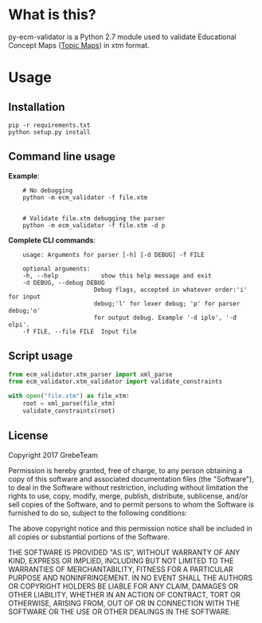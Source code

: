 # What is this?

py-ecm-validator is a Python 2.7 module used to validate Educational Concept Maps 
([Topic Maps](http://wandora.org)) in xtm format.

# Usage

## Installation

    pip -r requirements.txt
    python setup.py install
    
## Command line usage

**Example**:

``` 
    # No debugging
    python -m ecm_validator -f file.xtm
    
    
    # Validate file.xtm debugging the parser
    python -m ecm_validator -f file.xtm -d p
```

**Complete CLI commands**:  

```
    usage: Arguments for parser [-h] [-d DEBUG] -f FILE

    optional arguments:
    -h, --help            show this help message and exit
    -d DEBUG, --debug DEBUG
                        Debug flags, accepted in whatever order:'i' for input
                        debug;'l' for lexer debug; 'p' for parser debug;'o'
                        for output debug. Example '-d iplo', '-d olpi'.
    -f FILE, --file FILE  Input file
```

## Script usage

```python
from ecm_validator.xtm_parser import xml_parse
from ecm_validator.xtm_validator import validate_constraints

with open("file.xtm") as file_xtm:
    root = xml_parse(file_xtm)
    validate_constraints(root)
```

## License

Copyright 2017 GrebeTeam

Permission is hereby granted, free of charge, to any person obtaining a copy of this software and associated documentation files (the "Software"), to deal in the Software without restriction, including without limitation the rights to use, copy, modify, merge, publish, distribute, sublicense, and/or sell copies of the Software, and to permit persons to whom the Software is furnished to do so, subject to the following conditions:

The above copyright notice and this permission notice shall be included in all copies or substantial portions of the Software.

THE SOFTWARE IS PROVIDED "AS IS", WITHOUT WARRANTY OF ANY KIND, EXPRESS OR IMPLIED, INCLUDING BUT NOT LIMITED TO THE WARRANTIES OF MERCHANTABILITY, FITNESS FOR A PARTICULAR PURPOSE AND NONINFRINGEMENT. IN NO EVENT SHALL THE AUTHORS OR COPYRIGHT HOLDERS BE LIABLE FOR ANY CLAIM, DAMAGES OR OTHER LIABILITY, WHETHER IN AN ACTION OF CONTRACT, TORT OR OTHERWISE, ARISING FROM, OUT OF OR IN CONNECTION WITH THE SOFTWARE OR THE USE OR OTHER DEALINGS IN THE SOFTWARE.
